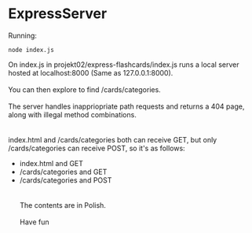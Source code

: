 # ExpressServer

Running:
```
node index.js
```
On index.js in projekt02/express-flashcards/index.js runs a local server hosted at localhost:8000 (Same as 127.0.0.1:8000).<br><br>
You can then explore to find /cards/categories.<br><br>
The server handles inappriopriate path requests and returns a 404 page, along with illegal method combinations.<br><br><br>
index.html and /cards/categories both can receive GET, but only /cards/categories can receive POST, so it's as follows:<br>
- index.html and GET<br>
- /cards/categories and GET<br>
- /cards/categories and POST<br>
<br><br>
The contents are in Polish.<br><br>
Have fun